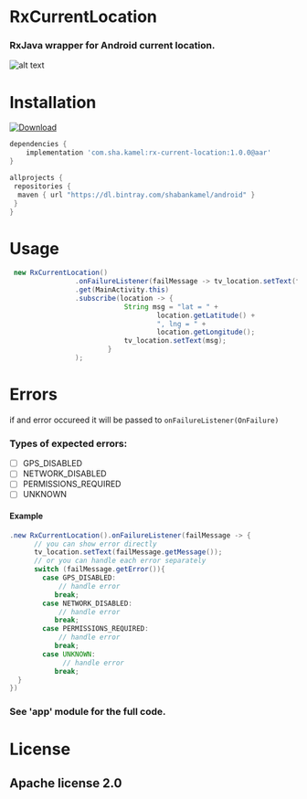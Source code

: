 




# RxCurrentLocation
###  RxJava wrapper for Android current location.

![alt text](https://github.com/ShabanKamell/RxCurrentLocation/blob/master/blob/master/raw/mobile-location.png "Sample App")

# Installation
[ ![Download](https://api.bintray.com/packages/shabankamel/android/rxcurrentlocation/images/download.svg) ](https://bintray.com/shabankamel/android/rxcurrentlocation/_latestVersion)
```groovy
dependencies {
    implementation 'com.sha.kamel:rx-current-location:1.0.0@aar'
}

allprojects {
 repositories { 
  maven { url "https://dl.bintray.com/shabankamel/android" } 
 }
}
```
# Usage
```java
 new RxCurrentLocation()
                .onFailureListener(failMessage -> tv_location.setText(failMessage.getMessage()))
                .get(MainActivity.this)
                .subscribe(location -> {
                            String msg = "lat = " +
                                    location.getLatitude() +
                                    ", lng = " +
                                    location.getLongitude();
                            tv_location.setText(msg);
                        }
                );
```

# Errors
if and error occureed it will be passed to `onFailureListener(OnFailure)`
### Types of expected errors:

 - [ ] GPS_DISABLED
 - [ ] NETWORK_DISABLED
 - [ ] PERMISSIONS_REQUIRED
 - [ ] UNKNOWN

#### Example
```java
.new RxCurrentLocation().onFailureListener(failMessage -> {  
      // you can show error directly
      tv_location.setText(failMessage.getMessage()); 
      // or you can handle each error separately
      switch (failMessage.getError()){  
        case GPS_DISABLED:  
            // handle error  
           break;  
        case NETWORK_DISABLED:  
            // handle error  
           break;  
        case PERMISSIONS_REQUIRED:  
            // handle error  
           break;  
        case UNKNOWN:  
             // handle error  
           break;  
  } 
})
```

### See 'app' module for the full code.

# License

## Apache license 2.0
